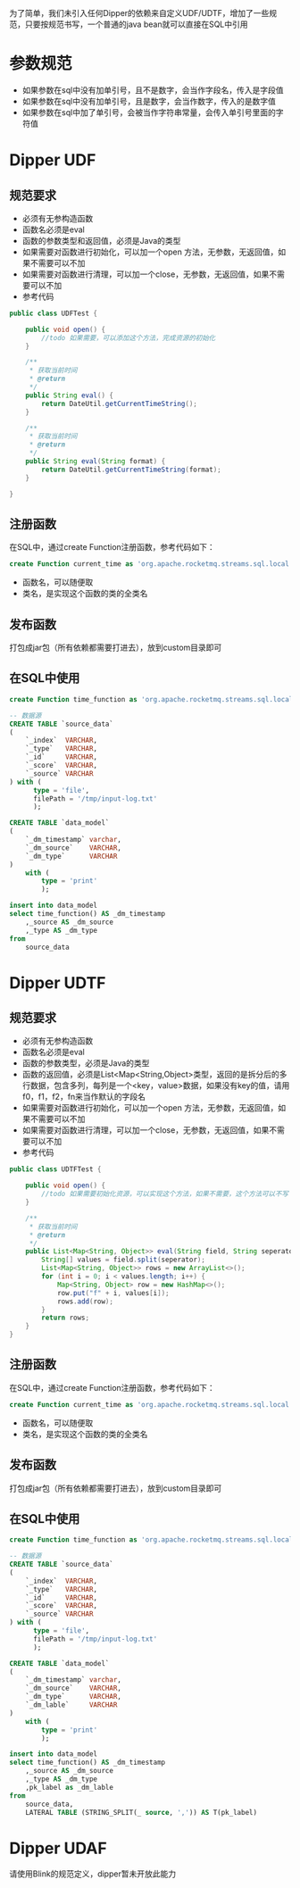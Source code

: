 为了简单，我们未引入任何Dipper的依赖来自定义UDF/UDTF，增加了一些规范，只要按规范书写，一个普通的java bean就可以直接在SQL中引用

# 参数规范

- 如果参数在sql中没有加单引号，且不是数字，会当作字段名，传入是字段值
- 如果参数在sql中没有加单引号，且是数字，会当作数字，传入的是数字值
- 如果参数在sql中加了单引号，会被当作字符串常量，会传入单引号里面的字符值

# Dipper UDF

## 规范要求

- 必须有无参构造函数
- 函数名必须是eval
- 函数的参数类型和返回值，必须是Java的类型
- 如果需要对函数进行初始化，可以加一个open 方法，无参数，无返回值，如果不需要可以不加
- 如果需要对函数进行清理，可以加一个close，无参数，无返回值，如果不需要可以不加
- 参考代码

```java
public class UDFTest {

    public void open() {
        //todo 如果需要，可以添加这个方法，完成资源的初始化
    }

    /**
     * 获取当前时间
     * @return
     */
    public String eval() {
        return DateUtil.getCurrentTimeString();
    }

    /**
     * 获取当前时间
     * @return
     */
    public String eval(String format) {
        return DateUtil.getCurrentTimeString(format);
    }

}
```

## 注册函数

在SQL中，通过create Function注册函数，参考代码如下：

```sql
create Function current_time as 'org.apache.rocketmq.streams.sql.local.runner.UDFTest'
```

- 函数名，可以随便取
- 类名，是实现这个函数的类的全类名

## 发布函数

打包成jar包（所有依赖都需要打进去），放到custom目录即可

## 在SQL中使用

```sql
create Function time_function as 'org.apache.rocketmq.streams.sql.local.runner.UDFTest'

-- 数据源
CREATE TABLE `source_data`
(
    `_index`  VARCHAR,
    `_type`   VARCHAR,
    `_id`     VARCHAR,
    `_score`  VARCHAR,
    `_source` VARCHAR
) with (
      type = 'file',
      filePath = '/tmp/input-log.txt'
      );

CREATE TABLE `data_model`
(
    `_dm_timestamp` varchar,
    `_dm_source`    VARCHAR,
    `_dm_type`      VARCHAR
)
    with (
        type = 'print'
        );

insert into data_model
select time_function() AS _dm_timestamp
    ,_source AS _dm_source
    ,_type AS _dm_type
from
    source_data

```

# Dipper UDTF

## 规范要求

- 必须有无参构造函数
- 函数名必须是eval
- 函数的参数类型，必须是Java的类型
- 函数的返回值，必须是List<Map<String,Object>类型，返回的是拆分后的多行数据，包含多列，每列是一个<key，value>数据，如果没有key的值，请用f0，f1，f2，fn来当作默认的字段名
- 如果需要对函数进行初始化，可以加一个open 方法，无参数，无返回值，如果不需要可以不加
- 如果需要对函数进行清理，可以加一个close，无参数，无返回值，如果不需要可以不加
- 参考代码

```java
public class UDTFTest {

    public void open() {
        //todo 如果需要初始化资源，可以实现这个方法，如果不需要，这个方法可以不写
    }

    /**
     * 获取当前时间
     * @return
     */
    public List<Map<String, Object>> eval(String field, String seperator) {
        String[] values = field.split(seperator);
        List<Map<String, Object>> rows = new ArrayList<>();
        for (int i = 0; i < values.length; i++) {
            Map<String, Object> row = new HashMap<>();
            row.put("f" + i, values[i]);
            rows.add(row);
        }
        return rows;
    }
}

```

## 注册函数

在SQL中，通过create Function注册函数，参考代码如下：

```sql
create Function current_time as 'org.apache.rocketmq.streams.sql.local.runner.UDTFTest'
```

- 函数名，可以随便取
- 类名，是实现这个函数的类的全类名

## 发布函数

打包成jar包（所有依赖都需要打进去），放到custom目录即可

## 在SQL中使用

```sql
create Function time_function as 'org.apache.rocketmq.streams.sql.local.runner.UDTFTest'

-- 数据源
CREATE TABLE `source_data`
(
    `_index`  VARCHAR,
    `_type`   VARCHAR,
    `_id`     VARCHAR,
    `_score`  VARCHAR,
    `_source` VARCHAR
) with (
      type = 'file',
      filePath = '/tmp/input-log.txt'
      );

CREATE TABLE `data_model`
(
    `_dm_timestamp` varchar,
    `_dm_source`    VARCHAR,
    `_dm_type`      VARCHAR,
    `_dm_lable`     VARCHAR
)
    with (
        type = 'print'
        );

insert into data_model
select time_function() AS _dm_timestamp
    ,_source AS _dm_source
    ,_type AS _dm_type
    ,pk_label as _dm_lable
from
    source_data,
    LATERAL TABLE (STRING_SPLIT(_ source, ',')) AS T(pk_label)

```

# Dipper UDAF

请使用Blink的规范定义，dipper暂未开放此能力
